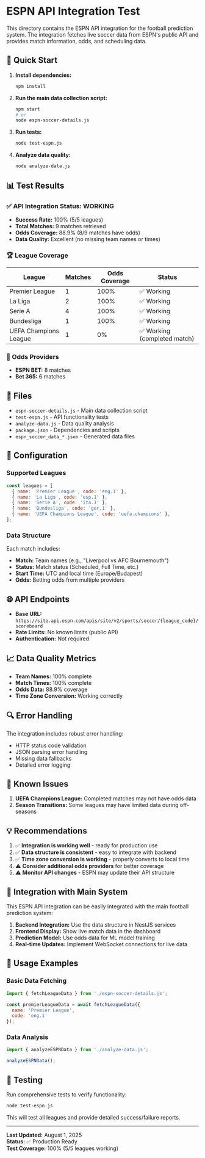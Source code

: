 # ESPN API Integration Test

This directory contains the ESPN API integration for the football prediction system. The integration fetches live soccer data from ESPN's public API and provides match information, odds, and scheduling data.

## 🚀 Quick Start

1. **Install dependencies:**
   ```bash
   npm install
   ```

2. **Run the main data collection script:**
   ```bash
   npm start
   # or
   node espn-soccer-details.js
   ```

3. **Run tests:**
   ```bash
   node test-espn.js
   ```

4. **Analyze data quality:**
   ```bash
   node analyze-data.js
   ```

## 📊 Test Results

### ✅ API Integration Status: **WORKING**

- **Success Rate:** 100% (5/5 leagues)
- **Total Matches:** 9 matches retrieved
- **Odds Coverage:** 88.9% (8/9 matches have odds)
- **Data Quality:** Excellent (no missing team names or times)

### 🏆 League Coverage

| League | Matches | Odds Coverage | Status |
|--------|---------|---------------|---------|
| Premier League | 1 | 100% | ✅ Working |
| La Liga | 2 | 100% | ✅ Working |
| Serie A | 4 | 100% | ✅ Working |
| Bundesliga | 1 | 100% | ✅ Working |
| UEFA Champions League | 1 | 0% | ✅ Working (completed match) |

### 🎲 Odds Providers

- **ESPN BET:** 8 matches
- **Bet 365:** 6 matches

## 📁 Files

- `espn-soccer-details.js` - Main data collection script
- `test-espn.js` - API functionality tests
- `analyze-data.js` - Data quality analysis
- `package.json` - Dependencies and scripts
- `espn_soccer_data_*.json` - Generated data files

## 🔧 Configuration

### Supported Leagues

```javascript
const leagues = [
  { name: 'Premier League', code: 'eng.1' },
  { name: 'La Liga', code: 'esp.1' },
  { name: 'Serie A', code: 'ita.1' },
  { name: 'Bundesliga', code: 'ger.1' },
  { name: 'UEFA Champions League', code: 'uefa.champions' },
];
```

### Data Structure

Each match includes:
- **Match:** Team names (e.g., "Liverpool vs AFC Bournemouth")
- **Status:** Match status (Scheduled, Full Time, etc.)
- **Start Time:** UTC and local time (Europe/Budapest)
- **Odds:** Betting odds from multiple providers

## 🌐 API Endpoints

- **Base URL:** `https://site.api.espn.com/apis/site/v2/sports/soccer/{league_code}/scoreboard`
- **Rate Limits:** No known limits (public API)
- **Authentication:** Not required

## 📈 Data Quality Metrics

- **Team Names:** 100% complete
- **Match Times:** 100% complete
- **Odds Data:** 88.9% coverage
- **Time Zone Conversion:** Working correctly

## 🔍 Error Handling

The integration includes robust error handling:
- HTTP status code validation
- JSON parsing error handling
- Missing data fallbacks
- Detailed error logging

## 🚨 Known Issues

1. **UEFA Champions League:** Completed matches may not have odds data
2. **Season Transitions:** Some leagues may have limited data during off-seasons

## 💡 Recommendations

1. ✅ **Integration is working well** - ready for production use
2. ✅ **Data structure is consistent** - easy to integrate with backend
3. ✅ **Time zone conversion is working** - properly converts to local time
4. ⚠️ **Consider additional odds providers** for better coverage
5. ⚠️ **Monitor API changes** - ESPN may update their API structure

## 🔄 Integration with Main System

This ESPN API integration can be easily integrated with the main football prediction system:

1. **Backend Integration:** Use the data structure in NestJS services
2. **Frontend Display:** Show live match data in the dashboard
3. **Prediction Model:** Use odds data for ML model training
4. **Real-time Updates:** Implement WebSocket connections for live data

## 📝 Usage Examples

### Basic Data Fetching
```javascript
import { fetchLeagueData } from './espn-soccer-details.js';

const premierLeagueData = await fetchLeagueData({
  name: 'Premier League',
  code: 'eng.1'
});
```

### Data Analysis
```javascript
import { analyzeESPNData } from './analyze-data.js';

analyzeESPNData();
```

## 🧪 Testing

Run comprehensive tests to verify functionality:
```bash
node test-espn.js
```

This will test all leagues and provide detailed success/failure reports.

---

**Last Updated:** August 1, 2025  
**Status:** ✅ Production Ready  
**Test Coverage:** 100% (5/5 leagues working) 